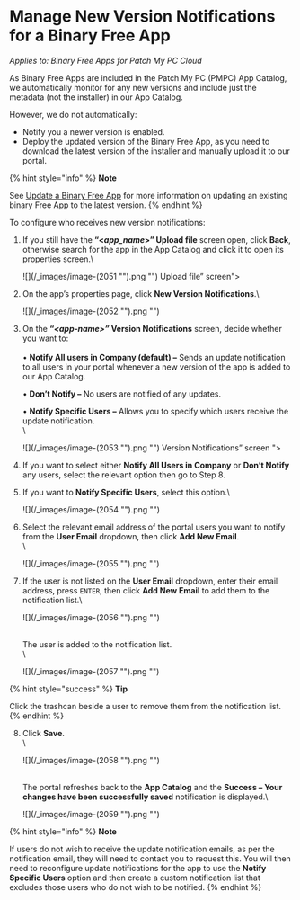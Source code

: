 # Manage New Version Notifications for a Binary Free App

_Applies to: Binary Free Apps for Patch My PC Cloud_

As Binary Free Apps are included in the Patch My PC (PMPC) App Catalog, we automatically monitor for any new versions and include just the metadata (not the installer) in our App Catalog.

However, we do not automatically:

* Notify you a newer version is enabled.
* Deploy the updated version of the Binary Free App, as you need to download the latest version of the installer and manually upload it to our portal.

{% hint style="info" %}
**Note**

See [Update a Binary Free App](update-a-binary-free-app.md) for more information on updating an existing binary Free App to the latest version.
{% endhint %}

To configure who receives new version notifications:

1.  If you still have the **“<**_**app\_name**_**>” Upload file** screen open, click **Back**, otherwise search for the app in the App Catalog and click it to open its properties screen.\\

    !\[]\(/\_images/image-(2051 "").png "") Upload file” screen">
2.  On the app’s properties page, click **New Version Notifications**.\\

    !\[]\(/\_images/image-(2052 "").png "")
3.  On the **“**_**\<app-name>”**_**&#x20;Version Notifications** screen, decide whether you want to:\
    \
    • **Notify All users in Company (default) –** Sends an update notification to all users in your portal whenever a new version of the app is added to our App Catalog.

    • **Don’t Notify –** No users are notified of any updates.

    • **Notify Specific Users –** Allows you to specify which users receive the update notification.\
    \\

    !\[]\(/\_images/image-(2053 "").png "") Version Notifications” screen ">
4. If you want to select either **Notify All Users in Company** or **Don’t Notify** any users, select the relevant option then go to Step 8.
5.  If you want to **Notify Specific Users**, select this option.\\

    !\[]\(/\_images/image-(2054 "").png "")
6.  Select the relevant email address of the portal users you want to notify from the **User Email** dropdown, then click **Add New Email**.\
    \\

    !\[]\(/\_images/image-(2055 "").png "")
7.  If the user is not listed on the **User Email** dropdown, enter their email address, press `ENTER`, then click **Add New Email** to add them to the notification list.\\

    !\[]\(/\_images/image-(2056 "").png "")

    \
    The user is added to the notification list.\
    \\

    !\[]\(/\_images/image-(2057 "").png "")

{% hint style="success" %}
**Tip**

Click the trashcan beside a user to remove them from the notification list.
{% endhint %}

8.  Click **Save**.\
    \\

    !\[]\(/\_images/image-(2058 "").png "")

    \
    The portal refreshes back to the **App Catalog** and the **Success – Your changes have been successfully saved** notification is displayed.\\

    !\[]\(/\_images/image-(2059 "").png "")

{% hint style="info" %}
**Note**

If users do not wish to receive the update notification emails, as per the notification email, they will need to contact you to request this. You will then need to reconfigure update notifications for the app to use the **Notify Specific Users** option and then create a custom notification list that excludes those users who do not wish to be notified.
{% endhint %}
